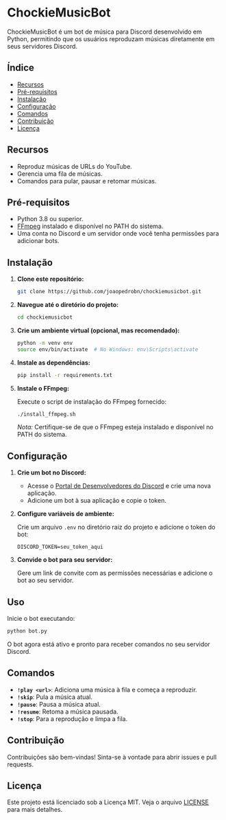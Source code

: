 # ChockieMusicBot

ChockieMusicBot é um bot de música para Discord desenvolvido em Python, permitindo que os usuários reproduzam músicas diretamente em seus servidores Discord.

## Índice

- [Recursos](#recursos)
- [Pré-requisitos](#pré-requisitos)
- [Instalação](#instalação)
- [Configuração](#configuração)
- [Comandos](#comandos)
- [Contribuição](#contribuição)
- [Licença](#licença)

## Recursos

- Reproduz músicas de URLs do YouTube.
- Gerencia uma fila de músicas.
- Comandos para pular, pausar e retomar músicas.

## Pré-requisitos

- Python 3.8 ou superior.
- [FFmpeg](https://ffmpeg.org/) instalado e disponível no PATH do sistema.
- Uma conta no Discord e um servidor onde você tenha permissões para adicionar bots.

## Instalação

1. **Clone este repositório:**

   ```bash
   git clone https://github.com/joaopedrobn/chockiemusicbot.git
   ```

2. **Navegue até o diretório do projeto:**

   ```bash
   cd chockiemusicbot
   ```

3. **Crie um ambiente virtual (opcional, mas recomendado):**

   ```bash
   python -m venv env
   source env/bin/activate  # No Windows: env\Scripts\activate
   ```

4. **Instale as dependências:**

   ```bash
   pip install -r requirements.txt
   ```

5. **Instale o FFmpeg:**

   Execute o script de instalação do FFmpeg fornecido:

   ```bash
   ./install_ffmpeg.sh
   ```

   *Nota:* Certifique-se de que o FFmpeg esteja instalado e disponível no PATH do sistema.

## Configuração

1. **Crie um bot no Discord:**

   - Acesse o [Portal de Desenvolvedores do Discord](https://discord.com/developers/applications) e crie uma nova aplicação.
   - Adicione um bot à sua aplicação e copie o token.

2. **Configure variáveis de ambiente:**

   Crie um arquivo `.env` no diretório raiz do projeto e adicione o token do bot:

   ```
   DISCORD_TOKEN=seu_token_aqui
   ```

3. **Convide o bot para seu servidor:**

   Gere um link de convite com as permissões necessárias e adicione o bot ao seu servidor.

## Uso

Inicie o bot executando:

```bash
python bot.py
```

O bot agora está ativo e pronto para receber comandos no seu servidor Discord.

## Comandos

- **`!play <url>`**: Adiciona uma música à fila e começa a reproduzir.
- **`!skip`**: Pula a música atual.
- **`!pause`**: Pausa a música atual.
- **`!resume`**: Retoma a música pausada.
- **`!stop`**: Para a reprodução e limpa a fila.

## Contribuição

Contribuições são bem-vindas! Sinta-se à vontade para abrir issues e pull requests.

## Licença

Este projeto está licenciado sob a Licença MIT. Veja o arquivo [LICENSE](LICENSE) para mais detalhes.
